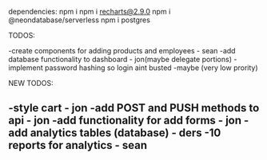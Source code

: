 dependencies: 
npm i
npm i recharts@2.9.0
npm i @neondatabase/serverless
npm i postgres

TODOS: 

-create components for adding products and employees - sean
-add database functionality to dashboard - jon(maybe delegate portions)
-implement password hashing so login aint busted -maybe (very low prority)

NEW TODOS:

-style cart - jon
-add POST and PUSH methods to api - jon
-add functionality for add forms - jon
-add analytics tables (database) - ders
-10 reports for analytics - sean
-






